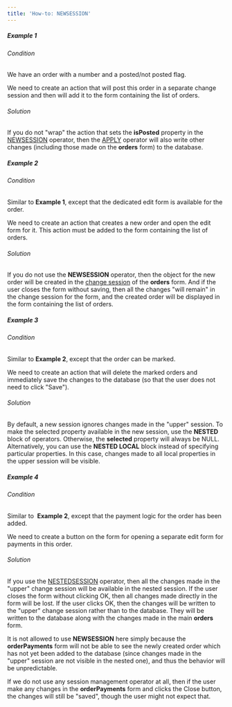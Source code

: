 ```yaml
---
title: 'How-to: NEWSESSION'
---
```


##### Example 1

###### Condition

We have an order with a number and a posted/not posted flag.


We need to create an action that will post this order in a separate change session and then will add it to the form containing the list of orders.

###### Solution


If you do not "wrap" the action that sets the **isPosted** property in the [NEWSESSION](NEWSESSION_operator.md) operator, then the [APPLY](APPLY_operator.md) operator will also write other changes (including those made on the **orders** form) to the database.

##### Example 2

###### Condition

Similar to **Example 1**, except that the dedicated edit form is available for the order.


We need to create an action that creates a new order and open the edit form for it. This action must be added to the form containing the list of orders.

###### Solution


If you do not use the **NEWSESSION** operator, then the object for the new order will be created in the [change session](Change_sessions.md) of the **orders** form. And if the user closes the form without saving, then all the changes "will remain" in the change session for the form, and the created order will be displayed in the form containing the list of orders.

##### Example 3

###### Condition

Similar to **Example 2**, except that the order can be marked.


We need to create an action that will delete the marked orders and immediately save the changes to the database (so that the user does not need to click "Save").

###### Solution


By default, a new session ignores changes made in the "upper" session. To make the selected property available in the new session, use the **NESTED** block of operators. Otherwise, the **selected** property will always be NULL. Alternatively, you can use the **NESTED LOCAL** block instead of specifying particular properties. In this case, changes made to all local properties in the upper session will be visible.

##### Example 4

###### Condition

Similar to  **Example 2**, except that the payment logic for the order has been added.


We need to create a button on the form for opening a separate edit form for payments in this order.

###### Solution


If you use the [NESTEDSESSION](NESTEDSESSION_operator.md) operator, then all the changes made in the "upper" change session will be available in the nested session. If the user closes the form without clicking OK, then all changes made directly in the form will be lost. If the user clicks OK, then the changes will be written to the "upper" change session rather than to the database. They will be written to the database along with the changes made in the main **orders** form.

It is not allowed to use **NEWSESSION** here simply because the **orderPayments** form will not be able to see the newly created order which has not yet been added to the database (since changes made in the "upper" session are not visible in the nested one), and thus the behavior will be unpredictable.

If we do not use any session management operator at all, then if the user make any changes in the **orderPayments** form and clicks the Close button, the changes will still be "saved", though the user might not expect that.
